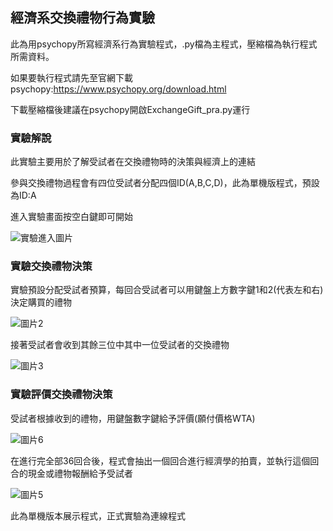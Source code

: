 ## 經濟系交換禮物行為實驗
此為用psychopy所寫經濟系行為實驗程式，.py檔為主程式，壓縮檔為執行程式所需資料。

如果要執行程式請先至官網下載psychopy:https://www.psychopy.org/download.html

下載壓縮檔後建議在psychopy開啟ExchangeGift_pra.py運行


### 實驗解說
此實驗主要用於了解受試者在交換禮物時的決策與經濟上的連結

參與交換禮物過程會有四位受試者分配四個ID(A,B,C,D)，此為單機版程式，預設為ID:A

進入實驗畫面按空白鍵即可開始

![實驗進入圖片](https://user-images.githubusercontent.com/45162673/133564121-c4b1aa4d-9166-41f6-a35d-c3f8ade528ff.jpg)

### 實驗交換禮物決策
實驗預設分配受試者預算，每回合受試者可以用鍵盤上方數字鍵1和2(代表左和右)決定購買的禮物

![圖片2](https://user-images.githubusercontent.com/45162673/133565009-6dce6da1-4717-4b75-81da-1b6dd930c0e4.jpg)

接著受試者會收到其餘三位中其中一位受試者的交換禮物

![圖片3](https://user-images.githubusercontent.com/45162673/133565379-b10d2074-633a-4588-ae98-27ad18ab027b.jpg)

### 實驗評價交換禮物決策
受試者根據收到的禮物，用鍵盤數字鍵給予評價(願付價格WTA)

![圖片6](https://user-images.githubusercontent.com/45162673/133566131-ac6b54e5-67af-44cf-8966-85ea95eb80b2.jpg)


在進行完全部36回合後，程式會抽出一個回合進行經濟學的拍賣，並執行這個回合的現金或禮物報酬給予受試者

![圖片5](https://user-images.githubusercontent.com/45162673/133565923-d293bef7-d2a6-4683-9cd8-4aea9b056266.jpg)

此為單機版本展示程式，正式實驗為連線程式

